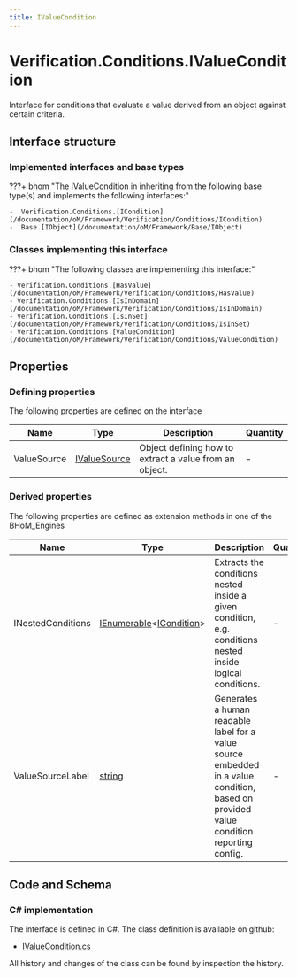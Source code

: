 ```yaml
---
title: IValueCondition
---
```


# Verification.Conditions.IValueCondition

Interface for conditions that evaluate a value derived from an object against certain criteria.

## Interface structure

### Implemented interfaces and base types

???+ bhom "The IValueCondition in inheriting from the following base type(s) and implements the following interfaces:"

    -  Verification.Conditions.[ICondition](/documentation/oM/Framework/Verification/Conditions/ICondition)
    -  Base.[IObject](/documentation/oM/Framework/Base/IObject)


### Classes implementing this interface

???+ bhom "The following classes are implementing this interface:"

    - Verification.Conditions.[HasValue](/documentation/oM/Framework/Verification/Conditions/HasValue)
    - Verification.Conditions.[IsInDomain](/documentation/oM/Framework/Verification/Conditions/IsInDomain)
    - Verification.Conditions.[IsInSet](/documentation/oM/Framework/Verification/Conditions/IsInSet)
    - Verification.Conditions.[ValueCondition](/documentation/oM/Framework/Verification/Conditions/ValueCondition)


## Properties



### Defining properties

The following properties are defined on the interface

| Name             | Type             | Description      | Quantity         |
|------------------|------------------|------------------|------------------|
| ValueSource | [IValueSource](/documentation/oM/Framework/Verification/Conditions/IValueSource) | Object defining how to extract a value from an object. | - |


### Derived properties

The following properties are defined as extension methods in one of the BHoM_Engines

| Name             | Type             | Description      | Quantity         | Engine           |
|------------------|------------------|------------------|------------------|------------------|
| INestedConditions | [IEnumerable](https://learn.microsoft.com/en-us/dotnet/api/System.Collections.Generic.IEnumerable-1?view=netstandard-2.0)&lt;[ICondition](/documentation/oM/Framework/Verification/Conditions/ICondition)&gt; | Extracts the conditions nested inside a given condition, e.g. conditions nested inside logical conditions. | - | Verification_Engine |
| ValueSourceLabel | [string](https://learn.microsoft.com/en-us/dotnet/api/System.String?view=netstandard-2.0) | Generates a human readable label for a value source embedded in a value condition, based on provided value condition reporting config. | - | Verification_Engine |


## Code and Schema

### C# implementation

The interface is defined in C#. The class definition is available on github:

- [IValueCondition.cs](https://github.com/BHoM/BHoM/blob/develop/Verification_oM/Conditions/Interfaces/IValueCondition.cs)

All history and changes of the class can be found by inspection the history.
